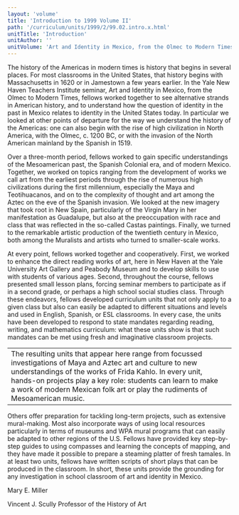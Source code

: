 ```yaml
---
layout: 'volume'
title: 'Introduction to 1999 Volume II'
path: '/curriculum/units/1999/2/99.02.intro.x.html'
unitTitle: 'Introduction'
unitAuthor: ''
unitVolume: 'Art and Identity in Mexico, from the Olmec to Modern Times'
---
```


<body>
 <p>
  The history of the Americas in modern times is history that begins in several places. For most classrooms in the United States, that history begins with Massachusetts in 1620 or in Jamestown a few years earlier. In the Yale New Haven Teachers Institute seminar, Art and Identity in Mexico, from the Olmec to Modern Times, fellows worked together to see alternative strands in American history, and to understand how the question of identity in the past in Mexico relates to identity in the United States today. In particular we looked at other points of departure for the way we understand the history of the Americas: one can also begin with the rise of high civilization in North America, with the Olmec, c. 1200 BC, or with the invasion of the North American mainland by the Spanish in 1519.
 </p>
 <p>
  Over a three-month period, fellows worked to gain specific understandings of the Mesoamerican past, the Spanish Colonial era, and of modern Mexico. Together, we worked on topics ranging from the development of works we call art from the earliest periods through the rise of numerous high civilizations during the first millennium, especially the Maya and Teotihuacanos, and on to the complexity of thought and art among the Aztec on the eve of the Spanish invasion. We looked at the new imagery that took root in New Spain, particularly of the Virgin Mary in her manifestation as Guadalupe, but also at the preoccupation with race and class that was reflected in the so-called Castas paintings. Finally, we turned to the remarkable artistic production of the twentieth century in Mexico, both among the Muralists and artists who turned to smaller-scale works.
 </p>
 <p>
  At every point, fellows worked together and cooperatively. First, we worked to enhance the direct reading works of art, here in New Haven at the Yale University Art Gallery and Peabody Museum and to develop skills to use with students of various ages. Second, throughout the course, fellows presented small lesson plans, forcing seminar members to participate as if in a second grade, or perhaps a high school social studies class. Through these endeavors, fellows developed curriculum units that not only apply to a given class but also can easily be adapted to different situations and levels and used in English, Spanish, or ESL classrooms. In every case, the units have been developed to respond to state mandates regarding reading, writing, and mathematics curriculum: what these units show is that such mandates can be met using fresh and imaginative classroom projects.
 </p>
<table border="0">
  <tr>
   <td>
    The resulting units that appear here range from focussed investigations of Maya and Aztec art and culture to new understandings of the works of Frida Kahlo. In every unit, hands-on projects play a key role: students can learn to make a work of modern Mexican folk art or play the rudiments of Mesoamerican music.
   </td>
   <td>
   </td>
  </tr>
 </table>
 Others offer preparation for tackling long-term projects, such as extensive mural-making. Most also incorporate ways of using local resources particularly in terms of museums and WPA mural programs that can easily be adapted to other regions of the U.S. Fellows have provided key step-by-step guides to using compasses and learning the concepts of mapping, and they have made it possible to prepare a steaming platter of fresh tamales. In at least two units, fellows have written scripts of short plays that can be produced in the classroom. In short, these units provide the grounding for any investigation in school classroom of art and identity in Mexico.
 <p>
  Mary E. Miller
 </p>
 <p>
  Vincent J. Scully Professor of the History of Art
 </p>

</body>

